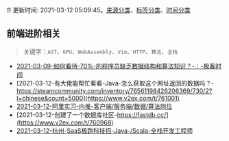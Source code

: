 :alarm_clock: 更新时间: 2021-03-12 05:09:45。[来源分类](../README.md)、[标签分类](../TAGS.md)、[时间分类](../TIMELINE.md)

## 前端进阶相关


> 关键字：`AST`、`GPU`、`WebAssembly`、`Vim`、`HTTP`、`算法`、`全栈`



- [2021-03-09-如何看待-70%-的程序员缺乏数据结构和算法知识？-｜-极客时间](https://www.ershicimi.com/p/6c36ac3d226a7b361cefbb9191bc9a0d) 
- [2021-03-12-有大佬能帮忙看看-Java-怎么获取这个网址返回的数据吗？-https://steamcommunity.com/inventory/76561198426206369/730/2?l=chinese&count=5000](https://www.v2ex.com/t/761001) 
- [2021-03-12-阿里实习-内推-客户端/服务端/数据/算法岗位](https://www.v2ex.com/t/760995) 
- [2021-03-12-创建了一个数据库社区-https://fastdb.cc/](https://www.v2ex.com/t/760968) 
- [2021-03-12-杭州-SaaS极跑科技招-Java-/Scala-全栈开发工程师](https://www.v2ex.com/t/760963) 